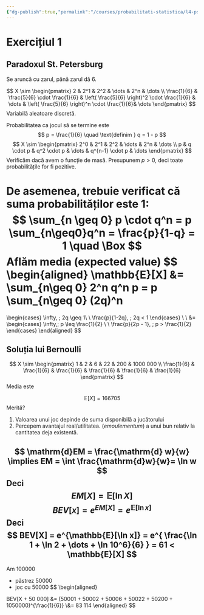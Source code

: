 ```yaml
---
{"dg-publish":true,"permalink":"/courses/probabilitati-statistica/l4-ps/"}
---
```


# Exercițiul 1 

## Paradoxul St. Petersburg

Se aruncă cu zarul, până zarul dă 6. 

$$
X \sim 
\begin{pmatrix}
2 & 2^1 & 2^2  & \dots  &  2^n  &  \dots \\
\frac{1}{6}  & \frac{5}{6} \cdot \frac{1}{6}  &  \left( \frac{5}{6} \right)^2 \cdot \frac{1}{6}  & \dots & \left( \frac{5}{6} \right)^n \cdot \frac{1}{6}&  \dots
\end{pmatrix}
$$
Variabilă aleatoare discretă. 

Probabilitatea ca jocul să se termine este 
$$
p = \frac{1}{6} \quad \text{definim } q = 1 - p
$$
$$
X \sim 
\begin{pmatrix}
2^0 & 2^1 & 2^2  & \dots & 2^n & \dots \\
p  & q \cdot p & q^2 \cdot p & \dots & q^{n-1} \cdot p & \dots
\end{pmatrix}
$$
Verificăm dacă avem o funcție de masă. 
Presupunem $p > 0$, deci toate probabilitățile for fi pozitive. 

De asemenea, trebuie verificat că suma probabilităților este 1:
$$
\sum_{n \geq 0} p \cdot q^n = p \sum_{n\geq0}q^n = \frac{p}{1-q} = 1 \quad \Box
$$
Aflăm media (expected value)
$$
\begin{aligned}
\mathbb{E}[X] &= \sum_{n\geq 0} 2^n q^n p = p  \sum_{n\geq 0} (2q)^n
= 
\begin{cases}
\infty, \; 2q \geq 1\\ \\
\frac{p}{1-2q}, \; 2q < 1
\end{cases} \\
\\ &=
\begin{cases}
\infty,\; p \leq \frac{1}{2} \\ \\
\frac{p}{2p - 1}, \; p > \frac{1}{2}
\end{cases}
\end{aligned}
 $$
## Soluția lui Bernoulli 

$$
X \sim 
\begin{pmatrix}
1  & 2  & 6  & 22  & 200 & 1000 000 \\
\frac{1}{6} & \frac{1}{6} & \frac{1}{6} & \frac{1}{6} & \frac{1}{6} & \frac{1}{6}
\end{pmatrix}
$$
Media este 

$$
\mathbb{E}[X] = 166 705
$$
Merită? 

1. Valoarea unui joc depinde de suma disponibilă a jucătorului 
2. Percepem avantajul real/utilitatea. (*emoulementum*) a unui bun relativ la cantitatea deja existentă.

$$
\mathrm{d}EM = \frac{\mathrm{d} w}{w} \implies EM = \int \frac{\mathrm{d}w}{w}= \ln w
$$
Deci 
$$
EM[X] = \mathbb{E}[\ln X]
$$
$$
BEV[x] = e^{EM[X]} = e^{\mathbb{E}[\ln x]}
$$
Deci 
$$
BEV[X] = e^{\mathbb{E}[\ln x]} = e^{ \frac{\ln 1 + \ln 2 + \dots + \ln 10^6}{6} } = 61 < \mathbb{E}[X]
$$
---

Am $100000$
- păstrez $50 000$
- joc cu $50 000$
$$
\begin{aligned}

BEV[X + 50 000] &= (50001 + 50002 + 50006 + 50022 + 50200 + 1050000)^{\frac{1}{6}} \\&= 83 114
\end{aligned}
$$

